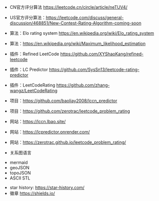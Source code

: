 


- CN官方评分算法 https://leetcode.cn/circle/article/neTUV4/
- US官方评分算法：https://leetcode.com/discuss/general-discussion/468851/New-Contest-Rating-Algorithm-coming-soon
- 算法：Elo rating system https://en.wikipedia.org/wiki/Elo_rating_system
- 算法：https://en.wikipedia.org/wiki/Maximum_likelihood_estimation
- 插件：Refined LeetCode https://github.com/XYShaoKang/refined-leetcode
- 插件：LC Predictor https://github.com/SysSn13/leetcode-rating-predictor
- 插件：LeetCodeRating https://github.com/zhang-wangz/LeetCodeRating
- 项目：https://github.com/baoliay2008/lccn_predictor
- 项目：https://github.com/zerotrac/leetcode_problem_rating
- 网站：https://lccn.lbao.site/
- 网站：https://lcpredictor.onrender.com/
- 网站：https://zerotrac.github.io/leetcode_problem_rating/


- 关系图语言
 * mermaid
 * geoJSON
 * topoJSON
 * ASCII STL
- star history: https://star-history.com/
- 徽章 https://shields.io/